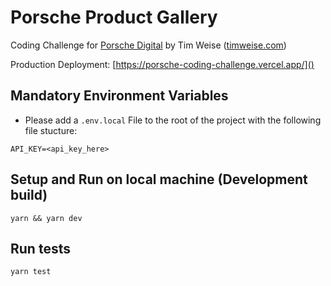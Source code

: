 # Porsche Product Gallery

Coding Challenge for [Porsche Digital](https://www.porsche.digital/de/) by Tim Weise
([timweise.com]())

Production Deployment: [https://porsche-coding-challenge.vercel.app/]()

## Mandatory Environment Variables

- Please add a `.env.local` File to the root of the project with the following file stucture:

```
API_KEY=<api_key_here>
```

## Setup and Run on local machine (Development build)

```
yarn && yarn dev
```

## Run tests

```
yarn test
```
